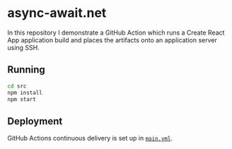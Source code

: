 # async-await.net

In this repository I demonstrate a GitHub Action which runs a Create React App
application build and places the artifacts onto an application server using SSH.

## Running

```sh
cd src
npm install
npm start
```

## Deployment

GitHub Actions continuous delivery is set up in
[`main.yml`](.github/workflows/mail.yml).
